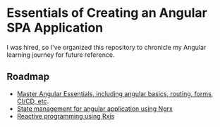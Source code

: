 # Essentials of Creating an Angular SPA Application

I was hired, so I've organized this repository to chronicle my Angular learning journey for future reference.

## Roadmap

- [Master Angular Essentials, including angular basics, routing, forms, CI/CD, etc](https://github.com/reboottime/Crash-Angular-For-Interview/issues/10).
- [State management for angular application using Ngrx](https://github.com/reboottime/Crash-Angular-For-Interview/issues/11)
- [Reactive programming using Rxjs](https://github.com/reboottime/Crash-Angular-For-Interview/issues/14)
